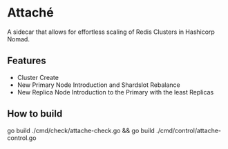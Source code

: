 # Attaché

A sidecar that allows for effortless scaling of Redis Clusters in Hashicorp
Nomad.

## Features
- Cluster Create
- New Primary Node Introduction and Shardslot Rebalance
- New Replica Node Introduction to the Primary with the least Replicas

## How to build

  go build ./cmd/check/attache-check.go && go build ./cmd/control/attache-control.go